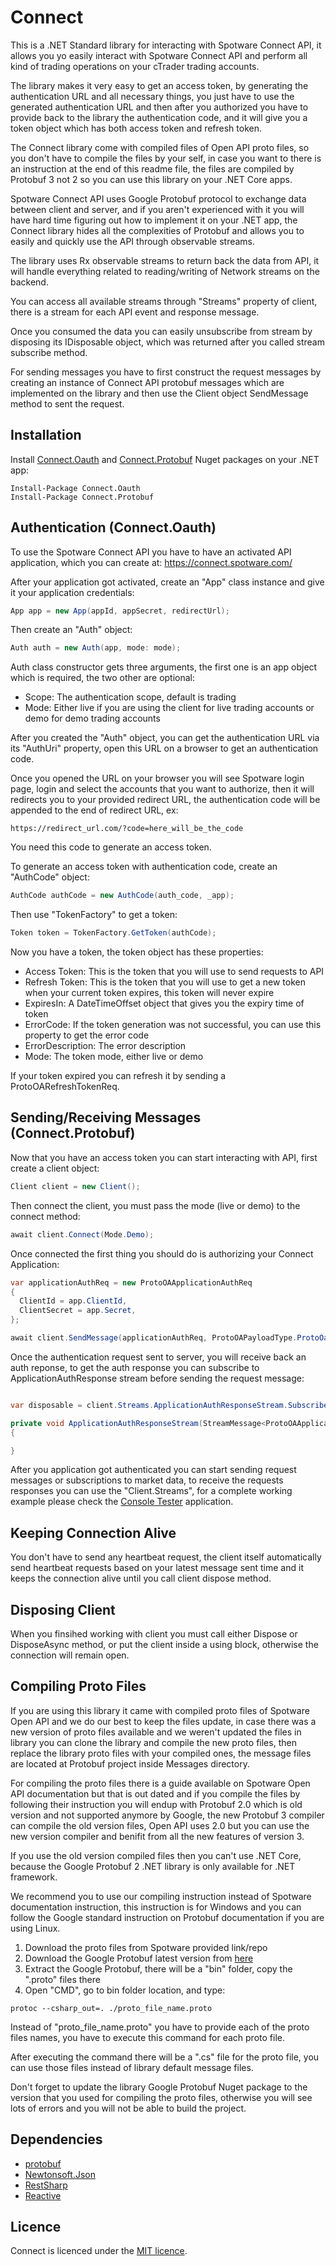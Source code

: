 # Connect

This is a .NET Standard library for interacting with Spotware Connect API, it allows you yo easily interact with Spotware Connect API and perform all kind of trading operations on your cTrader trading accounts.

The library makes it very easy to get an access token, by generating the authentication URL and all necessary things, you just have to use the generated authentication URL and then after you authorized you have to provide back to the library the authentication code, and it will give you a token object which has both access token and refresh token.

The Connect library come with compiled files of Open API proto files, so you don't have to compile the files by your self, in case you want to there is an instruction at the end of this readme file, the files are compiled by Protobuf 3 not 2 so you can use this library on your .NET Core apps.

Spotware Connect API uses Google Protobuf protocol to exchange data between client and server, and if you aren't experienced with it you will have hard time figuring out how to implement it on your .NET app, the Connect library hides all the complexities of Protobuf and allows you to easily and quickly use the API through observable streams.

The library uses Rx observable streams to return back the data from API, it will handle everything related to reading/writing of Network streams on the backend.

You can access all available streams through "Streams" property of client, there is a stream for each API event and response message.

Once you consumed the data you can easily unsubscribe from stream by disposing its IDisposable object, which was returned after you called stream subscribe method.

For sending messages you have to first construct the request messages by creating an instance of Connect API protobuf messages which are implemented on the library and then use the Client object SendMessage method to sent the request.

## Installation

Install <a href="https://www.nuget.org/packages/Connect.Oauth/">Connect.Oauth</a> and <a href="https://www.nuget.org/packages/Connect.Protobuf/">Connect.Protobuf</a> Nuget packages on your .NET app:

```
Install-Package Connect.Oauth
Install-Package Connect.Protobuf
```

## Authentication (Connect.Oauth)

To use the Spotware Connect API you have to have an activated API application, which you can create at: <a href="https://connect.spotware.com/">https://connect.spotware.com/</a>

After your application got activated, create an "App" class instance and give it your application credentials:

```c# 
App app = new App(appId, appSecret, redirectUrl);
```

Then create an "Auth" object:

```c#
Auth auth = new Auth(app, mode: mode);
```

Auth class constructor gets three arguments, the first one is an app object which is required, the two other are optional:

* Scope: The authentication scope, default is trading
* Mode: Either live if you are using the client for live trading accounts or demo for demo trading accounts

After you created the "Auth" object, you can get the authentication URL via its "AuthUri" property, open this URL on a browser to get an authentication code.

Once you opened the URL on your browser you will see Spotware login page, login and select the accounts that you want to authorize, then it will redirects you to your provided redirect URL, the authentication code will be appended to the end of redirect URL, ex:

```https://redirect_url.com/?code=here_will_be_the_code```

You need this code to generate an access token.

To generate an access token with authentication code, create an "AuthCode" object:

```c#
AuthCode authCode = new AuthCode(auth_code, _app);
```

Then use "TokenFactory" to get a token:

```c#
Token token = TokenFactory.GetToken(authCode);
```

Now you have a token, the token object has these properties:

* Access Token: This is the token that you will use to send requests to API
* Refresh Token: This is the token that you will use to get a new token when your current token expires, this token will never expire
* ExpiresIn: A DateTimeOffset object that gives you the expiry time of token
* ErrorCode: If the token generation was not successful, you can use this property to get the error code
* ErrorDescription: The error description
* Mode: The token mode, either live or demo

If your token expired you can refresh it by sending a ProtoOARefreshTokenReq.

## Sending/Receiving Messages (Connect.Protobuf)

Now that you have an access token you can start interacting with API, first create a client object:

```c#
Client client = new Client();
```

Then connect the client, you must pass the mode (live or demo) to the connect method:

```c#
await client.Connect(Mode.Demo);
```

Once connected the first thing you should do is authorizing your Connect Application:

```c#    
var applicationAuthReq = new ProtoOAApplicationAuthReq
{
  ClientId = app.ClientId,
  ClientSecret = app.Secret,
};

await client.SendMessage(applicationAuthReq, ProtoOAPayloadType.ProtoOaApplicationAuthReq);
```

Once the authentication request sent to server, you will receive back an auth reponse, to get the auth response you can subscribe to ApplicationAuthResponse stream before sending the request message:

```c#  

var disposable = client.Streams.ApplicationAuthResponseStream.Subscribe(ApplicationAuthResponseStream);

private void ApplicationAuthResponseStream(StreamMessage<ProtoOAApplicationAuthRes> message)
{

}
```

After you application got authenticated you can start sending request messages or subscriptions to market data, to receive the requests responses you can use the "Client.Streams", for a complete working example please check the <a href="https://github.com/afhacker/Connect/tree/master/src/ConsoleTester">Console Tester</a> application.

## Keeping Connection Alive

You don't have to send any heartbeat request, the client itself automatically send heartbeat requests based on your latest message sent time and it keeps the connection alive until you call client dispose method.

## Disposing Client

When you finsihed working with client you must call either Dispose or DisposeAsync method, or put the client inside a using block, otherwise the connection will remain open.

## Compiling Proto Files

If you are using this library it came with compiled proto files of Spotware Open API and we do our best to keep the files update, in case there was a new version of proto files available and we weren't updated the files in library you can clone the library and compile the new proto files, then replace the library proto files with your compiled ones, the message files are located at Protobuf project inside Messages directory.

For compiling the proto files there is a guide available on Spotware Open API documentation but that is out dated and if you compile the files by following their instruction you will endup with Protobuf 2.0 which is old version and not supported anymore by Google, the new Protobuf 3 compiler can compile the old version files, Open API uses 2.0 but you can use the new version compiler and benifit from all the new features of version 3.

If you use the old version compiled files then you can't use .NET Core, because the Google Protobuf 2 .NET library is only available for .NET framework.

We recommend you to use our compiling instruction instead of Spotware documentation instruction, this instruction is for Windows and you can follow the Google standard instruction on Protobuf documentation if you are using Linux.

1. Download the proto files from Spotware provided link/repo
2. Download the Google Protobuf latest version from <a href="https://github.com/protocolbuffers/protobuf/releases">here</a>
3. Extract the Google Protobuf, there will be a "bin" folder, copy the ".proto" files there
4. Open "CMD", go to bin folder location, and type:

```
protoc --csharp_out=. ./proto_file_name.proto
```
Instead of "proto_file_name.proto" you have to provide each of the proto files names, you have to execute this command for each proto file.

After executing the command there will be a ".cs" file for the proto file, you can use those files instead of library default message files.

Don't forget to update the library Google Protobuf Nuget package to the version that you used for compiling the proto files, otherwise you will see lots of errors and you will not be able to build the project.

## Dependencies

* <a href="https://github.com/protocolbuffers/protobuf">protobuf</a>
* <a href="https://github.com/JamesNK/Newtonsoft.Json">Newtonsoft.Json</a>
* <a href="https://github.com/restsharp/RestSharp">RestSharp</a>
* <a href="https://github.com/dotnet/reactive">Reactive</a>

## Licence

Connect is licenced under the [MIT licence](licence.md).
